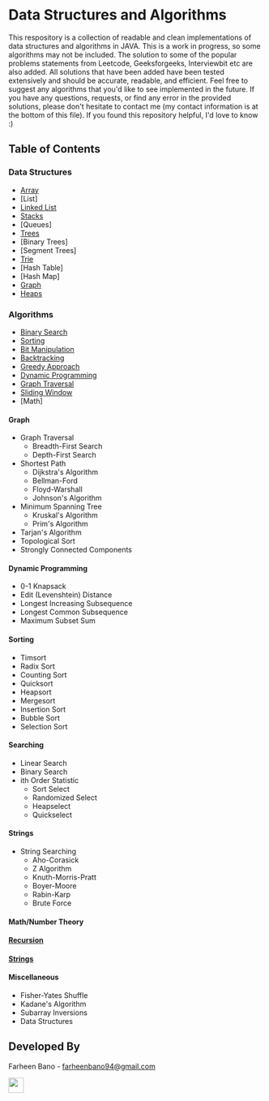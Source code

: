 # Data Structures and Algorithms
This respository is a collection of readable and clean implementations of data structures and algorithms in JAVA. This is a work in progress, so some algorithms may not be included. The solution to some of the popular problems statements from Leetcode, Geeksforgeeks, Interviewbit etc are also added. All solutions that have been added have been tested extensively and should be accurate, readable, and efficient. Feel free to suggest any algorithms that you'd like to see implemented in the future. If you have any questions, requests, or find any error in the provided solutions, please don't hesitate to contact me (my contact information is at the bottom of this file). If you found this repository helpful, I'd love to know :) 

## Table of Contents

### Data Structures
* [Array](https://github.com/FarheenB/Data-Structures-and-Algorithms/tree/main/soln-array-problems)
* [List]
* [Linked List](https://github.com/FarheenB/Data-Structures-and-Algorithms/tree/main/soln-linkedlist-problems)
* [Stacks](https://github.com/FarheenB/Data-Structures-and-Algorithms/tree/main/soln-stack-problems)
* [Queues]
* [Trees](https://github.com/FarheenB/Data-Structures-and-Algorithms/tree/main/soln-tree-problems)
* [Binary Trees]
* [Segment Trees]
* [Trie](https://github.com/FarheenB/Data-Structures-and-Algorithms/tree/main/soln-tree-problems)
* [Hash Table]
* [Hash Map]
* [Graph](https://github.com/FarheenB/Data-Structures-and-Algorithms/tree/main/soln-graph-problems)
* [Heaps](https://github.com/FarheenB/Data-Structures-and-Algorithms/tree/main/soln-heap-problems)

### Algorithms
* [Binary Search](https://github.com/FarheenB/Data-Structures-and-Algorithms/tree/main/soln-binary-search-problems)
* [Sorting](https://github.com/FarheenB/Data-Structures-and-Algorithms/tree/main/soln-sorting-algo)
* [Bit Manipulation](https://github.com/FarheenB/Data-Structures-and-Algorithms/tree/main/soln-bit-manipulation-problems)
* [Backtracking](https://github.com/FarheenB/Data-Structures-and-Algorithms/tree/main/soln-backtracking-problems)
* [Greedy Approach](https://github.com/FarheenB/Data-Structures-and-Algorithms/tree/main/soln-greedy-problems)
* [Dynamic Programming](https://github.com/FarheenB/Data-Structures-and-Algorithms/tree/main/soln-dynamic-programming-problems)
* [Graph Traversal](https://github.com/FarheenB/Data-Structures-and-Algorithms/tree/main/soln-grid-problems)
* [Sliding Window](https://github.com/FarheenB/Data-Structures-and-Algorithms/tree/main/soln-sliding-window-problems)
* [Math]

#### Graph
* Graph Traversal
  - Breadth-First Search
  - Depth-First Search
* Shortest Path
  - Dijkstra's Algorithm
  - Bellman-Ford
  - Floyd-Warshall
  - Johnson's Algorithm
* Minimum Spanning Tree
  - Kruskal's Algorithm
  - Prim's Algorithm
* Tarjan's Algorithm
* Topological Sort
* Strongly Connected Components


#### Dynamic Programming
* 0-1 Knapsack
* Edit (Levenshtein) Distance
* Longest Increasing Subsequence
* Longest Common Subsequence
* Maximum Subset Sum

#### Sorting
* Timsort
* Radix Sort
* Counting Sort
* Quicksort
* Heapsort
* Mergesort
* Insertion Sort
* Bubble Sort
* Selection Sort

#### Searching
* Linear Search
* Binary Search
* ith Order Statistic
  - Sort Select
  - Randomized Select
  - Heapselect
  - Quickselect

#### Strings
* String Searching
  - Aho-Corasick
  - Z Algorithm
  - Knuth-Morris-Pratt
  - Boyer-Moore
  - Rabin-Karp
  - Brute Force

#### Math/Number Theory

#### [Recursion](https://github.com/FarheenB/Data-Structures-and-Algorithms/tree/main/soln-recursion-problems)
#### [Strings](https://github.com/FarheenB/Data-Structures-and-Algorithms/tree/main/soln-string-problems)

#### Miscellaneous
* Fisher-Yates Shuffle
* Kadane's Algorithm
* Subarray Inversions
* Data Structures

## Developed By

Farheen Bano - farheenbano94@gmail.com

<img src="https://user-images.githubusercontent.com/59408650/121718622-1eac9f00-cb00-11eb-9688-47ebd1cad51f.png" width="30" height="30">
